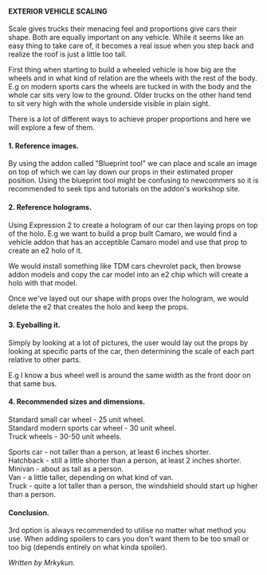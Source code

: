 #### EXTERIOR VEHICLE SCALING

Scale gives trucks their menacing feel and proportions give cars their shape.
Both are equally important on any vehicle.
While it seems like an easy thing to take care of, it becomes a real issue when you step back and realize the roof is just a little too tall.

First thing when starting to build a wheeled vehicle is how big are the wheels and in what kind of relation are the wheels with the rest of the body.
E.g on modern sports cars the wheels are tucked in with the body and the whole car sits very low to the ground.
Older trucks on the other hand tend to sit very high with the whole underside visible in plain sight.

There is a lot of different ways to achieve proper proportions and here we will explore a few of them.

#### 1. Reference images.
By using the addon called "Blueprint tool" we can place and scale an image on top of which we can lay down our props in their estimated proper position.
Using the blueprint tool might be confusing to newcommers so it is recommended to seek tips and tutorials on the addon's workshop site.

#### 2. Reference holograms.
Using Expression 2 to create a hologram of our car then laying props on top of the holo.
E.g we want to build a prop built Camaro, we would find a vehicle addon that has an acceptible Camaro model and use that prop to create an e2 holo of it.

We would install something like TDM cars chevrolet pack, then browse addon models and copy the car model into an e2 chip which will create a holo with that model.

Once we've layed out our shape with props over the hologram, we would delete the e2 that creates the holo and keep the props.


#### 3. Eyeballing it.
Simply by looking at a lot of pictures, the user would lay out the props by looking at specific parts of the car, 
then determining the scale of each part relative to other parts.

E.g I know a bus wheel well is around the same width as the front door on that same bus.


#### 4. Recommended sizes and dimensions.
Standard small car wheel - 25 unit wheel.<br>
Standard modern sports car wheel - 30 unit wheel.<br>
Truck wheels - 30-50 unit wheels.<br>

Sports car - not taller than a person, at least 6 inches shorter.<br>
Hatchback - still a little shorter than a person, at least 2 inches shorter.<br>
Minivan - about as tall as a person.<br>
Van - a little taller, depending on what kind of van.<br>
Truck - quite a lot taller than a person, the windshield should start up higher than a person.<br>

#### Conclusion.
3rd option is always recommended to utilise no matter what method you use. When adding spoilers to cars you don't want them to be too small or too big (depends entirely on what kinda spoiler).


*Written by Mrkykun.*
